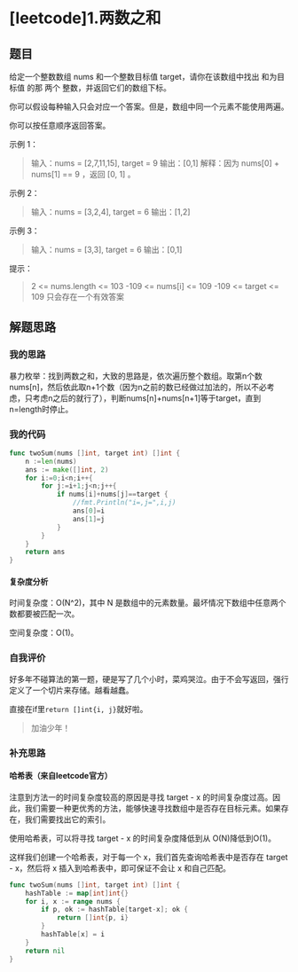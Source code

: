 # [leetcode]1.两数之和

## 题目

给定一个整数数组 nums 和一个整数目标值 target，请你在该数组中找出 和为目标值 的那 两个 整数，并返回它们的数组下标。

你可以假设每种输入只会对应一个答案。但是，数组中同一个元素不能使用两遍。

你可以按任意顺序返回答案。 

示例 1：

> 输入：nums = [2,7,11,15], target = 9
> 输出：[0,1]
> 解释：因为 nums[0] + nums[1] == 9 ，返回 [0, 1] 。

示例 2：

> 输入：nums = [3,2,4], target = 6
> 输出：[1,2]

示例 3：

> 输入：nums = [3,3], target = 6
> 输出：[0,1]


提示：

> 2 <= nums.length <= 103
> -109 <= nums[i] <= 109
> -109 <= target <= 109
> 只会存在一个有效答案

## 解题思路

### 我的思路

暴力枚举：找到两数之和，大致的思路是，依次遍历整个数组。取第n个数nums[n]，然后依此取n+1个数（因为n之前的数已经做过加法的，所以不必考虑，只考虑n之后的就行了），判断nums[n]+nums[n+1]等于target，直到n=length时停止。

### 我的代码

```go
func twoSum(nums []int, target int) []int {
	n :=len(nums)
	ans := make([]int, 2)
	for i:=0;i<n;i++{
		for j:=i+1;j<n;j++{
			if nums[i]+nums[j]==target {
				//fmt.Println("i=,j=",i,j)
				ans[0]=i
				ans[1]=j
			}
		}
	}
	return ans
}
```

#### 复杂度分析

时间复杂度：O(N^2)，其中 N 是数组中的元素数量。最坏情况下数组中任意两个数都要被匹配一次。

空间复杂度：O(1)。

### 自我评价

好多年不碰算法的第一题，硬是写了几个小时，菜鸡哭泣。由于不会写返回，强行定义了一个切片来存储。越看越蠢。

直接在if里`return []int{i, j}`就好啦。

> 加油少年！

### 补充思路

#### 哈希表（来自leetcode官方）

注意到方法一的时间复杂度较高的原因是寻找 target - x 的时间复杂度过高。因此，我们需要一种更优秀的方法，能够快速寻找数组中是否存在目标元素。如果存在，我们需要找出它的索引。

使用哈希表，可以将寻找 target - x 的时间复杂度降低到从 O(N)降低到O(1)。

这样我们创建一个哈希表，对于每一个 x，我们首先查询哈希表中是否存在 target - x，然后将 x 插入到哈希表中，即可保证不会让 x 和自己匹配。

```go
func twoSum(nums []int, target int) []int {
    hashTable := map[int]int{}
    for i, x := range nums {
        if p, ok := hashTable[target-x]; ok {
            return []int{p, i}
        }
        hashTable[x] = i
    }
    return nil
}
```


